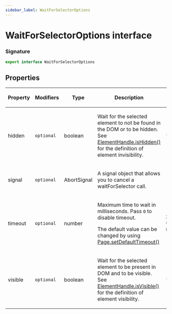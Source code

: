 ```yaml
---
sidebar_label: WaitForSelectorOptions
---
```


# WaitForSelectorOptions interface

### Signature

```typescript
export interface WaitForSelectorOptions
```

## Properties

<table><thead><tr><th>

Property

</th><th>

Modifiers

</th><th>

Type

</th><th>

Description

</th><th>

Default

</th></tr></thead>
<tbody><tr><td>

<span id="hidden">hidden</span>

</td><td>

`optional`

</td><td>

boolean

</td><td>

Wait for the selected element to not be found in the DOM or to be hidden. See [ElementHandle.isHidden()](./puppeteer.elementhandle.ishidden.md) for the definition of element invisibility.

</td><td>

`false`

</td></tr>
<tr><td>

<span id="signal">signal</span>

</td><td>

`optional`

</td><td>

AbortSignal

</td><td>

A signal object that allows you to cancel a waitForSelector call.

</td><td>

</td></tr>
<tr><td>

<span id="timeout">timeout</span>

</td><td>

`optional`

</td><td>

number

</td><td>

Maximum time to wait in milliseconds. Pass `0` to disable timeout.

The default value can be changed by using [Page.setDefaultTimeout()](./puppeteer.page.setdefaulttimeout.md)

</td><td>

`30_000` (30 seconds)

</td></tr>
<tr><td>

<span id="visible">visible</span>

</td><td>

`optional`

</td><td>

boolean

</td><td>

Wait for the selected element to be present in DOM and to be visible. See [ElementHandle.isVisible()](./puppeteer.elementhandle.isvisible.md) for the definition of element visibility.

</td><td>

`false`

</td></tr>
</tbody></table>
